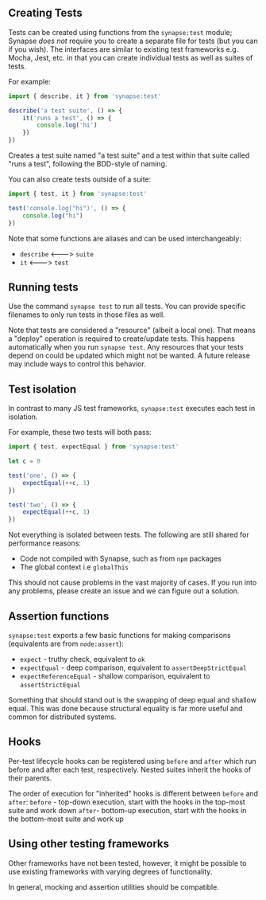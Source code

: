## Creating Tests

Tests can be created using functions from the `synapse:test` module; Synapse _does not_ require you to create a separate file for tests (but you can if you wish). The interfaces are similar to existing test frameworks e.g. Mocha, Jest, etc. in that you can create individual tests as well as suites of tests.

For example:
```ts
import { describe, it } from 'synapse:test'

describe('a test suite', () => {
    it('runs a test', () => {
        console.log('hi')
    })
})
```

Creates a test suite named "a test suite" and a test within that suite called "runs a test", following the BDD-style of naming.

You can also create tests outside of a suite:
```ts
import { test, it } from 'synapse:test'

test('console.log("hi")', () => {
    console.log("hi")
})
```

Note that some functions are aliases and can be used interchangeably:
* `describe` <---> `suite`
* `it` <---> `test`

## Running tests

Use the command `synapse test` to run all tests. You can provide specific filenames to only run tests in those files as well.

Note that tests are considered a "resource" (albeit a local one). That means a "deploy" operation is required to create/update tests. This happens automatically when you run `synapse test`. Any resources that your tests depend on could be updated which might not be wanted. A future release may include ways to control this behavior. 

## Test isolation

In contrast to many JS test frameworks, `synapse:test` executes each test in isolation.

For example, these two tests will both pass:
```ts
import { test, expectEqual } from 'synapse:test'

let c = 0

test('one', () => {
    expectEqual(++c, 1)
})

test('two', () => {
    expectEqual(++c, 1)
})
```

Not everything is isolated between tests. The following are still shared for performance reasons:
* Code not compiled with Synapse, such as from `npm` packages
* The global context i.e `globalThis`

This should not cause problems in the vast majority of cases. If you run into any problems, please create an issue and we can figure out a solution.

## Assertion functions

`synapse:test` exports a few basic functions for making comparisons (equivalents are from `node:assert`):
* `expect` - truthy check, equivalent to `ok`
* `expectEqual` - deep comparison, equivalent to `assertDeepStrictEqual`
* `expectReferenceEqual` - shallow comparison, equivalent to `assertStrictEqual`

Something that should stand out is the swapping of deep equal and shallow equal. This was done because structural equality is far more useful and common for distributed systems.

## Hooks

Per-test lifecycle hooks can be registered using `before` and `after` which run before and after each test, respectively. Nested suites inherit the hooks of their parents.

The order of execution for "inherited" hooks is different between `before` and `after`:
`before` - top-down execution, start with the hooks in the top-most suite and work down
`after`- bottom-up execution, start with the hooks in the bottom-most suite and work up

## Using other testing frameworks

Other frameworks have not been tested, however, it might be possible to use existing frameworks with varying degrees of functionality. 

In general, mocking and assertion utilities should be compatible.
